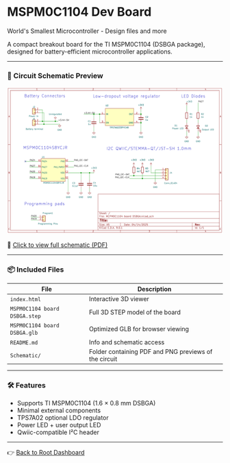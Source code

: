 # MSPM0C1104 Dev Board

World's Smallest Microcontroller - Design files and more


A compact breakout board for the TI MSPM0C1104 (DSBGA package), designed for battery-efficient microcontroller applications.

---

### 🧩 Circuit Schematic Preview

<p align="center">
  <img src="./Schematic/MSPM0C1104%20Board%20Schematic.png" alt="MSPM0C1104 Dev Board Schematic" width="600">
</p>

📄 [Click to view full schematic (PDF)](./Schematic/MSPM0C1104%20Dev%20Board%20Schematic.pdf)

---

### 📦 Included Files

| File | Description |
|------|-------------|
| `index.html` | Interactive 3D viewer |
| `MSPM0C1104 board DSBGA.step` | Full 3D STEP model of the board |
| `MSPM0C1104 board DSBGA.glb` | Optimized GLB for browser viewing |
| `README.md` | Info and schematic access |
| `Schematic/` | Folder containing PDF and PNG previews of the circuit |

---

### 🛠 Features

- Supports TI MSPM0C1104 (1.6 × 0.8 mm DSBGA)
- Minimal external components
- TPS7A02 optional LDO regulator
- Power LED + user output LED
- Qwiic-compatible I²C header

---

👉 [Back to Root Dashboard](../../index.html)
